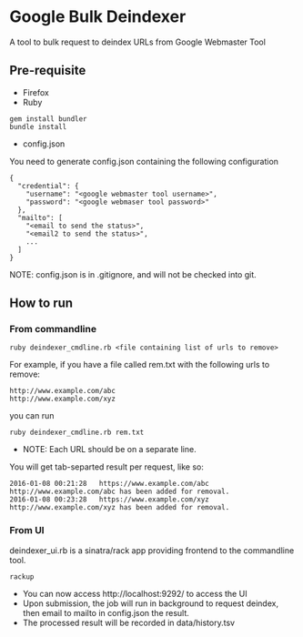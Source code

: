 # Google Bulk Deindexer

A tool to bulk request to deindex URLs from Google Webmaster Tool

## Pre-requisite

* Firefox
* Ruby

```
gem install bundler
bundle install
```

* config.json

You need to generate config.json containing the following configuration

```
{
  "credential": {
    "username": "<google webmaster tool username>",
    "password": "<google webmaser tool password>"
  },
  "mailto": [
    "<email to send the status>",
    "<email2 to send the status>",
    ...
  ]
}
```

NOTE: config.json is in .gitignore, and will not be checked into git.

## How to run

### From commandline

```
ruby deindexer_cmdline.rb <file containing list of urls to remove>
```

For example, if you have a file called rem.txt with the following urls to remove:

```
http://www.example.com/abc
http://www.example.com/xyz
```

you can run

```
ruby deindexer_cmdline.rb rem.txt
```

* NOTE: Each URL should be on a separate line.

You will get tab-separted result per request, like so:

```
2016-01-08 00:21:28	  https://www.example.com/abc	http://www.example.com/abc has been added for removal.
2016-01-08 00:23:28	  https://www.example.com/xyz	http://www.example.com/xyz has been added for removal.
```

### From UI

deindexer_ui.rb is a sinatra/rack app providing frontend to the commandline tool. 

```
rackup
```

* You can now access http://localhost:9292/ to access the UI
* Upon submission, the job will run in background to request deindex, then email to mailto in config.json the result.
* The processed result will be recorded in data/history.tsv

